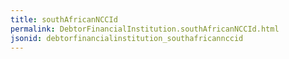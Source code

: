 ```yaml
---
title: southAfricanNCCId
permalink: DebtorFinancialInstitution.southAfricanNCCId.html
jsonid: debtorfinancialinstitution_southafricannccid
---
```

